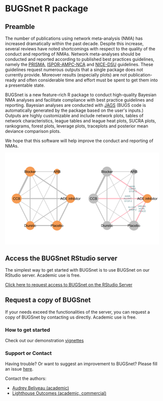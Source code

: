 # BUGSnet R package

## Preamble

The number of publications using network meta-analysis (NMA) has increased dramatically within the past decade. Despite this increase, several reviews have noted shortcomings with respect to the quality of the conduct and reporting of NMAs. Network meta-analyses should be conducted and reported according to published best practices guidelines, namely the [PRISMA](https://www.ncbi.nlm.nih.gov/pubmed/26030634), [ISPOR-AMPC-NCA](https://www.ncbi.nlm.nih.gov/pubmed/24636374) and [NICE-DSU](http://nicedsu.org.uk/wp-content/uploads/2016/03/TSD7-reviewer-checklist.final_.08.05.12.pdf) guidelines. These guidelines request numerous outputs that a single package does not currently provide. Moreover results (especially plots) are not publication-ready and often considerable time and effort must be spent to get them into a presentable state. 

BUGSnet is a new feature-rich R package to conduct high-quality Bayesian NMA analyses and facilitate compliance with best practice guidelines and reporting. Bayesian analyses are conducted with [JAGS](http://mcmc-jags.sourceforge.net/) (BUGS code is automatically generated by the package based on the user's inputs.) Outputs are highly customizable and include network plots, tables of network characteristics, league tables and league heat plots, SUCRA plots, rankograms, forest plots, leverage plots, traceplots and posterior mean deviance comparison plots.

We hope that this software will help improve the conduct and reporting of NMAs.

![Network plot](images/network.png)

## **Access the BUGSnet RStudio server**

The simplest way to get started with BUGSnet is to use BUGSnet on our RStudio server. Academic use is free.

[Click here to request access to BUGSnet on the RStudio Server](https://spintechit.com/bugsnet-demo-request/)


## **Request a copy of BUGSnet**

If your needs exceed the functionalities of the server, you can request a copy of BUGSnet by contacting us directly. Academic use is free.

### How to get started

Check out our demonstration [vignettes](vignettes) 

### Support or Contact

Having trouble? Or want to suggest an improvement to BUGSnet? Please fill an issue [here](https://github.com/bugsnetsoftware/BUGSnet).

Contact the authors: 
- [Audrey Beliveau (academic)](https://uwaterloo.ca/statistics-and-actuarial-science/about/people/a2belive)
- [Lighthouse Outcomes (academic, commercial)](http://www.lighthouseoutcomes.com/bugsnet/)
